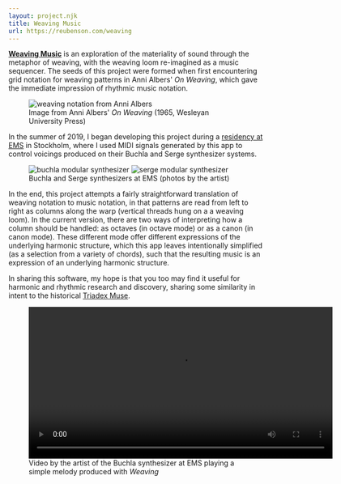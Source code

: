 ```yaml
---
layout: project.njk
title: Weaving Music
url: https://reubenson.com/weaving
---
```

**[Weaving Music](/weaving)** is an exploration of the materiality of sound through the metaphor of weaving, with the weaving loom re-imagined as a music sequencer. The seeds of this project were formed when first encountering grid notation for weaving patterns in Anni Albers' *On Weaving*, which gave the immediate impression of rhythmic music notation.

<figure>
  <img src="https://reubenson-portfolio.s3.us-east-1.amazonaws.com/assets/on-weaving.jpeg" alt="weaving notation from Anni Albers" class="">
  <figcaption>Image from Anni Albers' <em>On Weaving</em> (1965, Wesleyan University Press)</figcaption>
</figure>

In the summer of 2019, I began developing this project during a <a href="https://elektronmusikstudion.se/composers/2019/1013-reuben-son-ems-10-19-june-2019">residency at EMS</a> in Stockholm, where I used MIDI signals generated by this app to control voicings produced on their Buchla and Serge synthesizer systems.

<figure>
  <img src="https://reubenson-portfolio.s3.us-east-1.amazonaws.com/assets/buchla.jpg" alt="buchla modular synthesizer" class="flex-half">
  <img src="https://reubenson-portfolio.s3.us-east-1.amazonaws.com/assets/serge.jpg" alt="serge modular synthesizer" class="flex-half">
  <figcaption>Buchla and Serge synthesizers at EMS (photos by the artist)</figcaption>
</figure>

In the end, this project attempts a fairly straightforward translation of weaving notation to music notation, in that patterns are read from left to right as columns along the warp (vertical threads hung on a a weaving loom). In the current version, there are two ways of interpreting how a column should be handled: as octaves (in octave mode) or as a canon (in canon mode). These different mode offer different expressions of the underlying harmonic structure, which this app leaves intentionally simplified (as a selection from a variety of chords), such that the resulting music is an expression of an underlying harmonic structure.

In sharing this software, my hope is that you too may find it useful for harmonic and rhythmic research and discovery, sharing some similarity in intent to the historical [Triadex Muse](https://till.com/articles/muse/).

<figure>
  <video width="600" height="auto">
    <source src="https://reubenson-portfolio.s3.us-east-1.amazonaws.com/assets/buchla-clip.mp4" type="video/mp4">
  </video>
  <figcaption>
    Video by the artist of the Buchla synthesizer at EMS playing a simple melody produced with <em>Weaving</em>
  </figcaption>
</figure>
